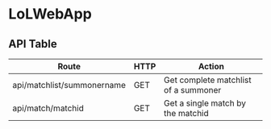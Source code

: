 # LoLWebApp
API Table
----------
| Route | HTTP | Action |
| ----- | ---- | ------ |
| api/matchlist/summonername | GET | Get complete matchlist of a summoner |
| api/match/matchid | GET | Get a single match by the matchid |
